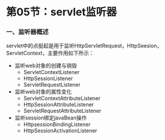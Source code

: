 # 第05节：servlet监听器

### 一、监听器概述

servlet中的点挺起是用于监听HttpServletRequest，HttpSeesion，ServletContext，主要作用如下所示：

* 监听web对象的创建与销毁
  * ServletContextListener
  * HttpSessionListener
  * ServletRequestListener
* 监听web对象的属性变化
  * ServletContextAttributeListener
  * HttpSessionAttributeListener
  * ServletRequestAttributeListener
* 监听session绑定javaBean操作
  * HttpsessionBindingListener
  * HttpSessionActivationListener

